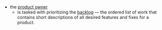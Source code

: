 - the [product owner](https://www.atlassian.com/agile/product-management)
	- is tasked with prioritizing the [backlog](https://www.atlassian.com/agile/scrum/backlogs) — the ordered list of work that contains short descriptions of all desired features and fixes for a product.